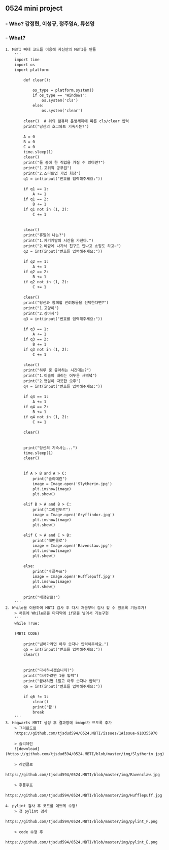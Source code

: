 ## **0524 mini project**
### - Who? 강정현, 이성규, 정주영A, 류선영
### - What?
    1. MBTI 뼈대 코드를 이용해 자신만의 MBTI를 만듦
        '''   
        import time
        import os
        import platform

            def clear():   

                os_type = platform.system()
                if os_type == 'Windows':
                    os.system('cls')   
                else:
                    os.system('clear')

            clear()  # 위의 컴퓨터 운영체제에 따른 cls/clear 입력
            print("당신의 호그와트 기숙사는?")

            A = 0
            B = 0
            C = 0
            time.sleep(1) 
            clear()  
            print("둘 중에 한 직업을 가질 수 있다면?")
            print("1.고위직 공무원")
            print("2.스타트업 기업 회장")
            q1 = int(input("번호를 입력해주세요:"))

            if q1 == 1:  
                A += 1
            if q1 == 2:  
                B += 1
            if q1 not in (1, 2):
                C += 1


            clear()
            print("휴일의 나는?")
            print("1.자기계발의 시간을 가진다.")
            print("2.바깥에 나가서 친구도 만나고 쇼핑도 하고~")
            q2 = int(input("번호를 입력해주세요:"))

            if q2 == 1:
                A += 1
            if q2 == 2:
                B += 1
            if q2 not in (1, 2):
                C += 1

            clear()
            print("당신과 함께할 반려동물을 선택한다면?")
            print("1.고양이")
            print("2.강아지")
            q3 = int(input("번호를 입력해주세요:"))

            if q3 == 1:
                A += 1
            if q3 == 2:
                B += 1
            if q3 not in (1, 2):
                C += 1

            clear()
            print("하루 중 좋아하는 시간대는?")
            print("1.이슬이 내리는 어두운 새벽녘")
            print("2.햇살이 따뜻한 오후")
            q4 = int(input("번호를 입력해주세요:"))

            if q4 == 1:
                A += 1
            if q4 == 2:
                B += 1
            if q4 not in (1, 2):
                C += 1

            clear()


            print("당신의 기숙사는...")
            time.sleep(1)
            clear()


            if A > B and A > C:
                print("슬리데린")
                image = Image.open('Slytherin.jpg')
                plt.imshow(image)
                plt.show()

            elif B > A and B > C:
                print("그리핀도르")
                image = Image.open('Gryffindor.jpg')
                plt.imshow(image)
                plt.show()

            elif C > A and C > B:
                print('래번클로')
                image = Image.open('Ravenclaw.jpg')
                plt.imshow(image)
                plt.show()

            else:
                print("후플푸프")
                image = Image.open('Hufflepuff.jpg')
                plt.imshow(image)
                plt.show()

            print("배정완료!")
        '''
    2. While을 이용하여 MBTI 검사 후 다시 처음부터 검사 할 수 있도록 기능추가!
        > 처음에 While문을 마지막에 if문을 넣어서 기능구현 
        '''
        while True:

        (MBTI CODE)

            print("넘어가려면 아무 숫자나 입력해주세요.")
            q5 = int(input("번호를 입력해주세요:"))
            clear()


            print("다시하시겠습니까?")
            print("다시하려면 1을 입력")
            print("끝내려면 1말고 아무 숫자나 입력")
            q6 = int(input("번호를 입력해주세요:"))

            if q6 != 1:
                clear()
                print('끝')
                break
        '''
    3. Hogwarts MBTI 생성 후 결과창에 image가 뜨도록 추가
        > 그리핀도르
        https://github.com/tjsdud594/0524.MBTI/issues/1#issue-910355970

        > 슬리데린
        ![download](https://github.com/tjsdud594/0524.MBTI/blob/master/img/Slytherin.jpg)

        > 래번클로
        https://github.com/tjsdud594/0524.MBTI/blob/master/img/Ravenclaw.jpg

        > 후플푸프
        https://github.com/tjsdud594/0524.MBTI/blob/master/img/Hufflepuff.jpg

    4. pylint 검사 후 코드를 예쁘게 수정!
        > 첫 pylint 검사
        https://github.com/tjsdud594/0524.MBTI/blob/master/img/pylint_F.png

        > code 수정 후
        https://github.com/tjsdud594/0524.MBTI/blob/master/img/pylint_E.png


